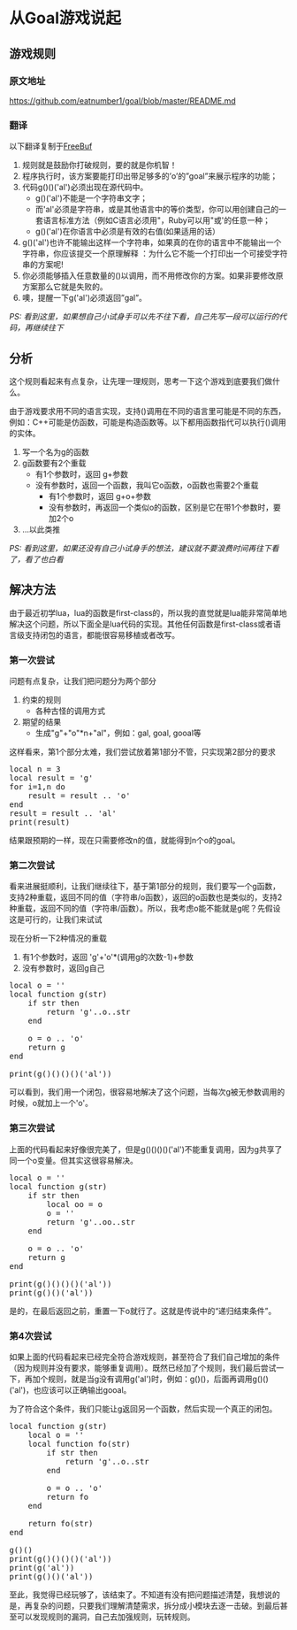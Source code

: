 # 从Goal游戏说起

## 游戏规则

### 原文地址

<https://github.com/eatnumber1/goal/blob/master/README.md>

### 翻译

以下翻译复制于[FreeBuf][1]

1.  规则就是鼓励你打破规则，要的就是你机智！
2.  程序执行时，该方案要能打印出带足够多的’o’的”goal”来展示程序的功能；
3.  代码g()()('al')必须出现在源代码中。 
    *   g()('al')不能是一个字符串文字；
    *   而'al'必须是字符串，或是其他语言中的等价类型，你可以用创建自己的一套语言标准方法（例如C语言必须用"，Ruby可以用"或'的任意一种；
    *   g()('al')在你语言中必须是有效的右值(如果适用的话）
4.  g()('al')也许不能输出这样一个字符串，如果真的在你的语言中不能输出一个字符串，你应该提交一个原理解释 ：为什么它不能一个打印出一个可接受字符串的方案呢!
5.  你必须能够插入任意数量的()以调用，而不用修改你的方案。如果非要修改原方案那么它就是失败的。
6.  噢，提醒一下g('al')必须返回”gal”。

*PS: 看到这里，如果想自己小试身手可以先不往下看，自己先写一段可以运行的代码，再继续往下*

## 分析

这个规则看起来有点复杂，让先理一理规则，思考一下这个游戏到底要我们做什么。

由于游戏要求用不同的语言实现，支持()调用在不同的语言里可能是不同的东西，例如：C++可能是仿函数，可能是构造函数等。以下都用函数指代可以执行()调用的实体。

1.  写一个名为g的函数
2.  g函数要有2个重载 
    *   有1个参数时，返回 g+参数
    *   没有参数时，返回一个函数，我叫它o函数，o函数也需要2个重载 
        *   有1个参数时，返回 g+o+参数
        *   没有参数时，再返回一个类似o的函数，区别是它在带1个参数时，要加2个o
3.  …以此类推

*PS: 看到这里，如果还没有自己小试身手的想法，建议就不要浪费时间再往下看了，看了也白看*

## 解决方法

由于最近初学lua，lua的函数是first-class的，所以我的直觉就是lua能非常简单地解决这个问题，所以下面全是lua代码的实现。其他任何函数是first-class或者语言级支持闭包的语言，都能很容易移植或者改写。

### 第一次尝试

问题有点复杂，让我们把问题分为两个部分

1.  约束的规则 
    *   各种古怪的调用方式
2.  期望的结果 
    *   生成"g"+"o"*n+"al"，例如：gal, goal, gooal等

这样看来，第1个部分太难，我们尝试放着第1部分不管，只实现第2部分的要求

<pre lang='lua'>local n = 3
local result = 'g'
for i=1,n do
    result = result .. 'o'
end
result = result .. 'al'
print(result)
</pre>

结果跟预期的一样，现在只需要修改n的值，就能得到n个o的goal。

### 第二次尝试

看来进展挺顺利，让我们继续往下，基于第1部分的规则，我们要写一个g函数，支持2种重载，返回不同的值（字符串/o函数），返回的o函数也是类似的，支持2种重载，返回不同的值（字符串/函数）。所以，我考虑o能不能就是g呢？先假设这是可行的，让我们来试试

现在分析一下2种情况的重载

1.  有1个参数时，返回 'g'+'o'*(调用g的次数-1)+参数
2.  没有参数时，返回g自己

<pre lang='lua'>local o = ''
local function g(str)
    if str then
        return 'g'..o..str
    end

    o = o .. 'o'
    return g
end

print(g()()()()('al'))
</pre>

可以看到，我们用一个闭包，很容易地解决了这个问题，当每次g被无参数调用的时候，o就加上一个'o'。

### 第三次尝试

上面的代码看起来好像很完美了，但是g()()()()('al')不能重复调用，因为g共享了同一个o变量。但其实这很容易解决。

<pre lang='lua'>local o = ''
local function g(str)
    if str then
        local oo = o
        o = ''
        return 'g'..oo..str
    end

    o = o .. 'o'
    return g
end

print(g()()()()('al'))
print(g()()('al'))
</pre>

是的，在最后返回之前，重置一下o就行了。这就是传说中的“递归结束条件”。

### 第4次尝试

如果上面的代码看起来已经完全符合游戏规则，甚至符合了我们自己增加的条件（因为规则并没有要求，能够重复调用）。既然已经加了个规则，我们最后尝试一下，再加个规则，就是当g没有调用g('al')时，例如：g()()，后面再调用g()()('al')，也应该可以正确输出gooal。

为了符合这个条件，我们只能让g返回另一个函数，然后实现一个真正的闭包。

<pre lang='lua'>local function g(str)
    local o = ''
    local function fo(str)
        if str then
            return 'g'..o..str
        end

        o = o .. 'o'
        return fo
    end

    return fo(str)
end

g()()
print(g()()()()('al'))
print(g('al'))
print(g()()('al'))
</pre>

至此，我觉得已经玩够了，该结束了。不知道有没有把问题描述清楚，我想说的是，再复杂的问题，只要我们理解清楚需求，拆分成小模块去逐一击破。到最后甚至可以发现规则的漏洞，自己去加强规则，玩转规则。

 [1]: http://www.freebuf.com/articles/others-articles/44116.html
